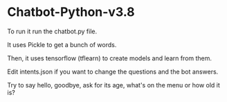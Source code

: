 ﻿# Chatbot-Python-v3.8
 
 To run it run the chatbot.py file.

It uses Pickle to get a bunch of words.

Then, it uses tensorflow (tflearn) to create models and learn from them.

Edit intents.json if you want to change the questions and the bot answers.

Try to say hello, goodbye, ask for its age, what's on the menu or how old it is?
